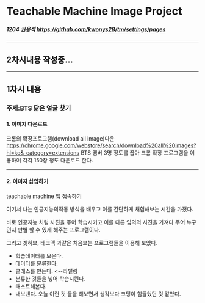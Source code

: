 # Teachable Machine Image Project

##### 1204 권용석 <https://github.com/kwonys28/tm/settings/pages>
---
## 2차시내용   작성중... 


---
## 1차시 내용
### 주제:BTS 닮은 얼굴 찾기
#### 1. 이미지 다운로드
크롬의 확장프로그램(download all image)다운 <https://chrome.google.com/webstore/search/download%20all%20images?hl=ko&_category=extensions>
BTS 맴버 3명 정도를 꼽아 크롬 확장 프로그램을 이용하여 각각 150장 정도 다운로드 한다.

---
#### 2. 이미지 삽입하기
teachable machine 앱 접속하기

여기서 나는 인공지능의작동 방식을 배우고 이를 간단하게 채험해보는 시간을 가졌다. 

바로 인공지능 처럼 사진을 주어 학습시키고 이를 다른 임의의 사진을 가져다 주어 누구인지 판별 할 수 있게 해주는 프로그램이다.

그리고 겟허브, 태크맥 과같은 처음보는 프로그램들을 이용해 보았다.  
+ 힉습데이터를 모은다.
+ 데이터를 분류한다.
+  클래스를 만든다. <--라밸링
+  분류한 것들을 넣어 학숩시킨다.
+ 태스트해본다.
+ 내보낸다.
오늘 이런 것 들을 해보면서 생각보다 코딩이 힘들었던 것 같았다. 

